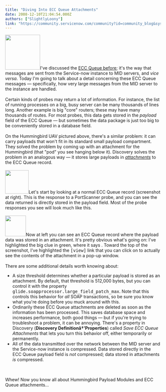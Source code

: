 ```yaml
---
title: "Diving Into ECC Queue Attachments"
date: 2008-12-10T21:04:54.000Z
authors: ["SlightlyLoony"]
link: "https://community.servicenow.com/community?id=community_blog&sys_id=540de6a5dbd0dbc01dcaf3231f9619dc"
---
```

<p><img  alt="" class="jive-image" src="948c3b31db501344e9737a9e0f961959.iix" style="width: auto; height: 113px;" />I've discussed the <a title="lightlyLoony/blog/2008/11/5/1915" href="/community?id=community_blog&sys_id=786ceaa1dbd0dbc01dcaf3231f96193e">ECC Queue before</a>; it's the way that messages are sent from the Service-now instance to MID servers, and <i>vice versa</i>. Today I'm going to talk about a detail concerning these ECC Queue messages — specifically, how very large messages from the MID server to the instance are handled.<br /><br />Certain kinds of probes may return a lot of information. For instance, the list of running processes on a big, busy server can be many thousands of lines long. Another example is big "core" routers; these may have many thousands of routes.<!--break--> For most probes, this data gets stored in the <i>payload</i> field of the ECC Queue — but sometimes the data package is just too big to be conveniently stored in a database field.<br /><br />On the Hummingbird UAV pictured above, there's a similar problem: it can carry payloads that won't fit in its standard small payload compartment. They solved the problem by coming up with an attachment for the Hummingbird (that "pod" you see hanging below it). Discovery solves the problem in an analogous way — it stores large payloads in <i><a title="ki.service-now.com/index.php?title=Attachment" href="http://wiki.service-now.com/index.php?title=Attachment">attachments</a></i> to the ECC Queue record.<br /><br /><img  alt="" class="jive-image" src="767fdd02dbd8d304b322f4621f96195f.iix" style="width: auto; height: 76px;" />Let's start by looking at a normal ECC Queue record (screenshot at right). This is the response to a PortScanner probe, and you can see the data returned is directly stored in the payload field. Most of the probe responses you see will look much like this.<br /><br /><img  alt="" class="jive-image" src="77def4c2db909f048c8ef4621f961984.iix" style="width: auto; height: 67px;" />Now at left you can see an ECC Queue record where the payload data was stored in an attachment. It's pretty obvious what's going on: I've highlighted the big clue in green, where it says . Toward the top of the screenshot, I've highlighted the <tt>[view]</tt> link that you can click on to actually see the contents of the attachment in a pop-up window.<br /><br />There are some additional details worth knowing about:<br /><ul><li>A size threshold determines whether a particular payload is stored as an attachment. By default, that threshold is 512,000 bytes, but you can control it with the property <tt>glide.soapprocessor.large_field_patch_max</tt>. Note that this controls this behavior for <i>all</i> SOAP transactions, so be sure you know what you're doing before you muck around with this.</li><li>Ordinarily these ECC Queue attachments are deleted as soon as the information has been processed. This saves database space and increases performance, both good things — but if you're trying to troubleshoot a problem, it can be annoying. There's a property in Discovery (<b>Discovery Definitionâ†’Properties</b>) called <i>Save ECC Queue Attachments</i> that lets you turn this behavior off, either temporarily or permanently.</li><li>All of the data transmitted over the network between the MID server and the Service-now instance is compressed. Data stored directly in the ECC Queue payload field is <i>not</i> compressed; data stored in attachments <i>is</i> compressed.</li></ul><br /><br />Whew! Now you know all about Hummingbird Payload Modules and ECC Queue attachments...</p>